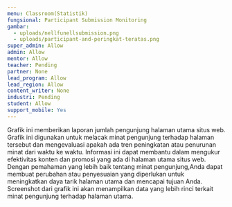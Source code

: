 ```yaml
---
menu: Classroom(Statistik)
fungsional: Participant Submission Monitoring
gambar:
  - uploads/nellfunellsubmission.png
  - uploads/participant-and-peringkat-teratas.png
super_admin: Allow
admin: Allow
mentor: Allow
teacher: Pending
partner: None
lead_program: Allow
lead_region: Allow
content_writer: None
industri: Pending
student: Allow
support_mobile: Yes
---
```

Grafik ini memberikan laporan jumlah pengunjung halaman utama situs web. Grafik ini digunakan untuk melacak minat pengunjung terhadap halaman tersebut dan mengevaluasi apakah ada tren peningkatan atau penurunan minat dari waktu ke waktu. Informasi ini dapat membantu dalam mengukur efektivitas konten dan promosi yang ada di halaman utama situs web. Dengan pemahaman yang lebih baik tentang minat pengunjung,Anda dapat membuat perubahan atau penyesuaian yang diperlukan untuk meningkatkan daya tarik halaman utama dan mencapai tujuan Anda. Screenshot dari grafik ini akan menampilkan data yang lebih rinci terkait minat pengunjung terhadap halaman utama.